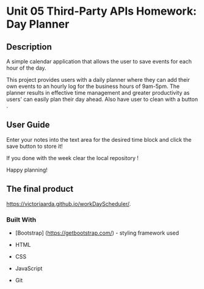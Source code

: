 # Unit 05 Third-Party APIs Homework: Day Planner




## Description
A simple calendar application that allows the user to save events for each hour of the day.

This project provides users with a daily planner where they can add their own events to an hourly log for the business hours of 9am-5pm. 
The planner results in effective time management and greater productivity as users' can easily plan their day ahead. 
Also have user to clean with a button . 



## User Guide

Enter your notes into the text area for the desired time block and click the save button to store it! 

If you done with the week clear the local repository ! 

Happy planning!



## The final product
  https://victoriaarda.github.io/workDayScheduler/.


### Built With

* [Bootstrap] (https://getbootstrap.com/) - styling framework used

* HTML

* CSS

* JavaScript

* Git
